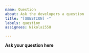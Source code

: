 ```yaml
---
name: Question
about: Ask the developers a question
title: "[QUESTION] -"
labels: question
assignees: Nikolai558

---
```


**Ask your question here**
